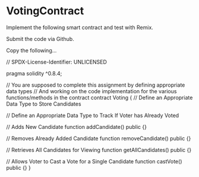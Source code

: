 # VotingContract

Implement the following smart contract and test with Remix.

Submit the code via Github.

Copy the following...

// SPDX-License-Identifier: UNLICENSED

pragma solidity ^0.8.4;

// You are supposed to complete this assignment by defining appropriate data types
// And working on the code implementation for the various functions/methods in the contract
contract Voting {
// Define an Appropriate Data Type to Store Candidates

// Define an Appropriate Data Type to Track If Voter has Already Voted

// Adds New Candidate
function addCandidate() public {}

// Removes Already Added Candidate
function removeCandidate() public {}

// Retrieves All Candidates for Viewing
function getAllCandidates() public {}

// Allows Voter to Cast a Vote for a Single Candidate
function castVote() public {}
}
